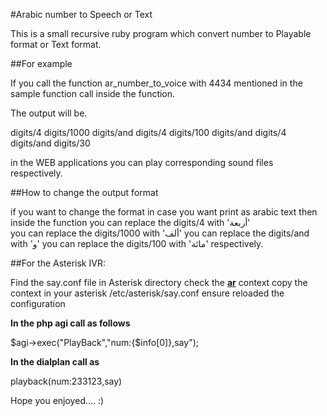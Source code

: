 #Arabic number to Speech or Text

This is a small recursive ruby program which convert number to Playable format or Text format. 

##For example

If you call the function ar_number_to_voice with 4434 mentioned in the sample function call inside the function.

The output will be.

digits/4 digits/1000 digits/and digits/4 digits/100 digits/and digits/4 digits/and digits/30

in the WEB applications you can play corresponding sound files respectively.

##How to change the output format

if you want to change the format in case you want print as arabic text then inside the function 
         you can replace the digits/4 with 'أربعة'  
         you can replace the digits/1000 with 'ألف'
         you can replace the digits/and with 'و'
         you can replace the digits/100 with 'مائة' respectively.

##For the Asterisk IVR:

Find the say.conf file in Asterisk directory check the **[ar](digit-base)** context copy the context in your asterisk /etc/asterisk/say.conf
ensure reloaded the configuration
  
**In the php agi call as follows**

$agi->exec("PlayBack","num:{$info[0]},say");

**In the dialplan call as**

playback(num:233123,say)

	

Hope you enjoyed.... :)


	  
         

